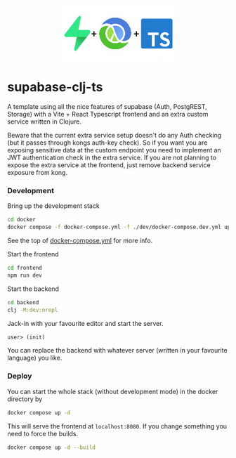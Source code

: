 <div align="center">
  <img src="./frontend/public/supabase_clj_ts.png" alt="Supabase Clojure TypeScript" width="50%">
</div>

# supabase-clj-ts

A template using all the nice features of supabase (Auth, PostgREST, Storage) with a Vite + React Typescript frontend and
an extra custom service written in Clojure.

Beware that the current extra service setup doesn't do any Auth checking (but it passes through kongs auth-key check).
So if you want you are exposing sensitive data at the custom endpoint you need to implement an JWT authentication check
in the extra service. If you are not planning to expose the extra service at the frontend,
just remove backend service exposure from kong.

### Development

Bring up the development stack
```sh
cd docker
docker compose -f docker-compose.yml -f ./dev/docker-compose.dev.yml up
```

See the top of [docker-compose.yml](docker/docker-compose.yml) for more info.

Start the frontend
```sh
cd frontend
npm run dev
```

Start the backend
```sh
cd backend
clj -M:dev:nrepl
```
Jack-in with your favourite editor and start the server.
```clj
user> (init)
```

You can replace the backend with whatever server (written in your favourite language) you like.

### Deploy

You can start the whole stack (without development mode) in the docker directory by
```sh
docker compose up -d
```
This will serve the frontend at `localhost:8080`.
If you change something you need to force the builds.
```sh
docker compose up -d --build
```
